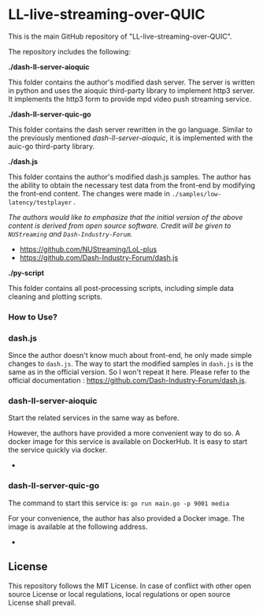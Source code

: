 # LL-live-streaming-over-QUIC

This is the main GitHub repository of "LL-live-streaming-over-QUIC".

The repository includes the following:

**./dash-ll-server-aioquic**

This folder contains the author's modified dash server. The server is written in python and uses the aioquic third-party library to implement http3 server. It implements the http3 form to provide mpd video push streaming service.

**./dash-ll-server-quic-go**

This folder contains the dash server rewritten in the go language. Similar to the previously mentioned *dash-ll-server-aioquic*, it is implemented with the auic-go third-party library.

**./dash.js**

This folder contains the author's modified dash.js samples. The author has the ability to obtain the necessary test data from the front-end by modifying the front-end content. The changes were made in `./samples/low-latency/testplayer` .

*The authors would like to emphasize that the initial version of the above content is derived from open source software. Credit will be given to `NUStreaming` and `Dash-Industry-Forum`.*

+ https://github.com/NUStreaming/LoL-plus
+ https://github.com/Dash-Industry-Forum/dash.js

**./py-script**

This folder contains all post-processing scripts, including simple data cleaning and plotting scripts.

### How to Use?


### dash.js
Since the author doesn't know much about front-end, he only made simple changes to `dash.js`. The way to start the modified samples in `dash.js` is the same as in the official version. So I won't repeat it here. Please refer to the official documentation : https://github.com/Dash-Industry-Forum/dash.js.

### dash-ll-server-aioquic
Start the related services in the same way as before.

However, the authors have provided a more convenient way to do so. A docker image for this service is available on DockerHub. It is easy to start the service quickly via docker.

+ 

### dash-ll-server-quic-go

The command to start this service is:
`go run main.go -p 9001 media`

For your convenience, the author has also provided a Docker image. The image is available at the following address.

+ 

## License

This repository follows the MIT License. In case of conflict with other open source License or local regulations, local regulations or open source License shall prevail.